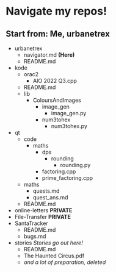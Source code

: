 # Navigate my repos!
## Start from: Me, urbanetrex

- urbanetrex
  - navigator.md **(Here)**
  - README.md
- kode
  - orac2
    - AIO 2022 Q3.cpp
  - README.md
  - lib
    - ColoursAndImages
      - image_gen
        - image_gen.py
      - num3tohex
        - num3tohex.py
- qt
  - code
    - maths
      - dps
        - rounding
          - rounding.py
      - factoring.cpp
      - prime_factoring.cpp
  - maths
    - quests.md
    - quest_ans.md
  - README.md
- online-letters **PRIVATE**
- File-Transfer **PRIVATE**
- SantaTracker
  - README.md
  - bugs.md
- stories *Stories go out here!*
  - README.md
  - The Haunted Circus.pdf
  - *and a lot of preparation, deleted*

